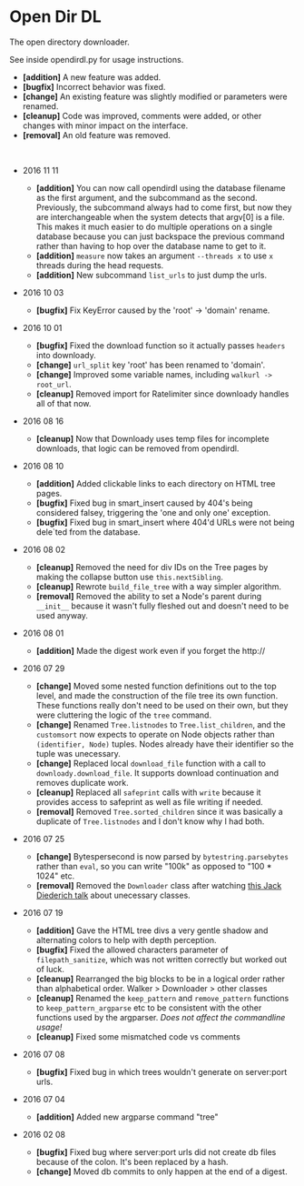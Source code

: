 Open Dir DL
===========

The open directory downloader.

See inside opendirdl.py for usage instructions.

- **[addition]** A new feature was added.
- **[bugfix]** Incorrect behavior was fixed.
- **[change]** An existing feature was slightly modified or parameters were renamed.
- **[cleanup]** Code was improved, comments were added, or other changes with minor impact on the interface.
- **[removal]** An old feature was removed.

&nbsp;

- 2016 11 11
    - **[addition]** You can now call opendirdl using the database filename as the first argument, and the subcommand as the second. Previously, the subcommand always had to come first, but now they are interchangeable when the system detects that argv[0] is a file. This makes it much easier to do multiple operations on a single database because you can just backspace the previous command rather than having to hop over the database name to get to it.
    - **[addition]** `measure` now takes an argument `--threads x` to use `x` threads during the head requests.
    - **[addition]** New subcommand `list_urls` to just dump the urls.

- 2016 10 03
    - **[bugfix]** Fix KeyError caused by the 'root' -> 'domain' rename.

- 2016 10 01
    - **[bugfix]** Fixed the download function so it actually passes `headers` into downloady.
    - **[change]** `url_split` key 'root' has been renamed to 'domain'.
    - **[change]** Improved some variable names, including `walkurl -> root_url`.
    - **[cleanup]** Removed import for Ratelimiter since downloady handles all of that now.

- 2016 08 16
    - **[cleanup]** Now that Downloady uses temp files for incomplete downloads, that logic can be removed from opendirdl.

- 2016 08 10
    - **[addition]** Added clickable links to each directory on HTML tree pages.
    - **[bugfix]** Fixed bug in smart_insert caused by 404's being considered falsey, triggering the 'one and only one' exception.
    - **[bugfix]** Fixed bug in smart_insert where 404'd URLs were not being dele`ted from the database.

- 2016 08 02
    - **[cleanup]** Removed the need for div IDs on the Tree pages by making the collapse button use `this.nextSibling`.
    - **[cleanup]** Rewrote `build_file_tree` with a way simpler algorithm.
    - **[removal]** Removed the ability to set a Node's parent during `__init__` because it wasn't fully fleshed out and doesn't need to be used anyway.

- 2016 08 01
    - **[addition]** Made the digest work even if you forget the http://
    
- 2016 07 29
    - **[change]** Moved some nested function definitions out to the top level, and made the construction of the file tree its own function. These functions really don't need to be used on their own, but they were cluttering the logic of the `tree` command.
    - **[change]** Renamed `Tree.listnodes` to `Tree.list_children`, and the `customsort` now expects to operate on Node objects rather than `(identifier, Node)` tuples. Nodes already have their identifier so the tuple was unecessary.
    - **[change]** Replaced local `download_file` function with a call to `downloady.download_file`. It supports download continuation and removes duplicate work.
    - **[cleanup]** Replaced all `safeprint` calls with `write` because it provides access to safeprint as well as file writing if needed.
    - **[removal]** Removed `Tree.sorted_children` since it was basically a duplicate of `Tree.listnodes` and I don't know why I had both.

- 2016 07 25
    - **[change]** Bytespersecond is now parsed by `bytestring.parsebytes` rather than `eval`, so you can write "100k" as opposed to "100 * 1024" etc.
    - **[removal]** Removed the `Downloader` class after watching [this Jack Diederich talk](https://youtu.be/o9pEzgHorH0) about unecessary classes.

- 2016 07 19
    - **[addition]** Gave the HTML tree divs a very gentle shadow and alternating colors to help with depth perception.
    - **[bugfix]** Fixed the allowed characters parameter of `filepath_sanitize`, which was not written correctly but worked out of luck.
    - **[cleanup]** Rearranged the big blocks to be in a logical order rather than alphabetical order. Walker > Downloader > other classes
    - **[cleanup]** Renamed the `keep_pattern` and `remove_pattern` functions to `keep_pattern_argparse` etc to be consistent with the other functions used by the argparser. *Does not affect the commandline usage!*
    - **[cleanup]** Fixed some mismatched code vs comments

- 2016 07 08
    - **[bugfix]** Fixed bug in which trees wouldn't generate on server:port urls.

- 2016 07 04
    - **[addition]** Added new argparse command "tree"

- 2016 02 08
    - **[bugfix]** Fixed bug where server:port urls did not create db files because of the colon. It's been replaced by a hash.
    - **[change]** Moved db commits to only happen at the end of a digest.
